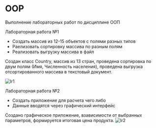 # OOP
Выполнение лабораторных работ по дисциплине ООП

Лабораторная работа №1
  - Создать массив из 12-15 объектов с полями разных типов
  - Раелизовать сортировку массива по разным полям
  - Реализовать выгрузку массива в файл
  
 Создан класс Country, массив из 13 стран, проведена сортировка по двум полям (Имя, Численность населения), проведена выгрузка отсортированного массива в текстовый документ.

![lr1](https://user-images.githubusercontent.com/92251024/206911918-77974b31-5866-4d72-850e-88177b3468fe.gif)


Лабораторная работа №2
 - Создать приложение для расчета чего либо
 - Данные вводятся через графический интерфейс

Создано графическое приложение, взависимости от выбранных параметров, формируется итоговая цена продукта.
![lr2](https://user-images.githubusercontent.com/92251024/206911951-a14381b4-49e9-4c60-93a9-a652ae311491.gif)

